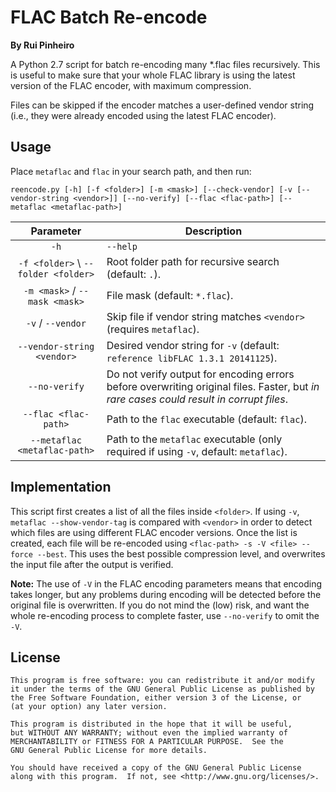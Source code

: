 # FLAC Batch Re-encode

**By Rui Pinheiro**

A Python 2.7 script for batch re-encoding many *.flac files recursively. This is useful to make sure that your whole FLAC library is using the latest version of the FLAC encoder, with maximum compression.

Files can be skipped if the encoder matches a user-defined vendor string (i.e., they were already encoded using the latest FLAC encoder).

## Usage

Place `metaflac` and `flac` in your search path, and then run:

`reencode.py [-h] [-f <folder>] [-m <mask>] [--check-vendor] [-v [--vendor-string <vendor>]] [--no-verify] [--flac <flac-path>] [--metaflac <metaflac-path>]`

| Parameter       | Description   |
| :---------------: | ------------- |
| `-h` | `--help` | Shows script description and usage help. |
| `-f <folder>` \ `--folder <folder>`   |    Root folder path for recursive search (default: `.`). |
| `-m <mask>` / `--mask <mask>`     |    File mask (default: `*.flac`). |
| `-v` / `--vendor`   |    Skip file if vendor string matches `<vendor>` (requires `metaflac`). |
| `--vendor-string <vendor>` |    Desired vendor string for `-v` (default: `reference libFLAC 1.3.1 20141125`). |
| `--no-verify`     |    Do not verify output for encoding errors before overwriting original files. Faster, but *in rare cases could result in corrupt files*. |
| `--flac <flac-path>` | Path to the `flac` executable (default: `flac`). |
| `--metaflac <metaflac-path>` | Path to the `metaflac` executable (only required if using `-v`, default: `metaflac`). |

## Implementation

This script first creates a list of all the files inside `<folder>`. If using `-v`, `metaflac --show-vendor-tag` is compared with `<vendor>` in order to detect which files are using different FLAC encoder versions.
Once the list is created, each file will be re-encoded using `<flac-path> -s -V <file> --force --best`. This uses the best possible compression level, and overwrites the input file after the output is verified.

**Note:** The use of `-V` in the FLAC encoding parameters means that encoding takes longer, but any problems during encoding will be detected before the original file is overwritten. If you do not mind the (low) risk, and want the whole re-encoding process to complete faster, use `--no-verify` to omit the `-V`.

## License

    This program is free software: you can redistribute it and/or modify
    it under the terms of the GNU General Public License as published by
    the Free Software Foundation, either version 3 of the License, or
    (at your option) any later version.

    This program is distributed in the hope that it will be useful,
    but WITHOUT ANY WARRANTY; without even the implied warranty of
    MERCHANTABILITY or FITNESS FOR A PARTICULAR PURPOSE.  See the
    GNU General Public License for more details.

    You should have received a copy of the GNU General Public License
    along with this program.  If not, see <http://www.gnu.org/licenses/>.